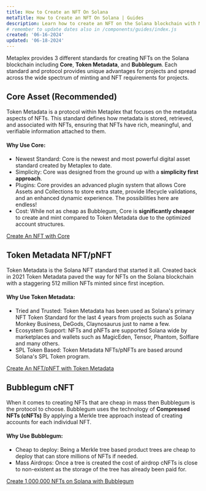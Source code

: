 ```yaml
---
title: How to Create an NFT On Solana
metaTitle: How to Create an NFT On Solana | Guides
description: Learn how to create an NFT on the Solana blockchain with Metaplex packages.
# remember to update dates also in /components/guides/index.js
created: '06-16-2024'
updated: '06-18-2024'
---
```


Metaplex provides 3 different standards for creating NFTs on the Solana blockchain including **Core**, **Token Metadata**, and **Bubblegum**. Each standard and protocol provides unique advantages for projects and spread across the wide spectrum of minting and NFT requirements for projects.

## Core Asset (Recommended)

Token Metadata is a protocol within Metaplex that focuses on the metadata aspects of NFTs. This standard defines how metadata is stored, retrieved, and associated with NFTs, ensuring that NFTs have rich, meaningful, and verifiable information attached to them.

#### Why Use Core:

- Newest Standard: Core is the newest and most powerful digital asset standard created by Metaplex to date.
- Simplicity: Core was designed from the ground up with a **simplicity first approach**.
- Plugins: Core provides an advanced plugin system that allows Core Assets and Collections to store extra state, provide lifecycle validations, and an enhanced dynamic experience. The possibilities here are endless!
- Cost: While not as cheap as Bubblegum, Core is **significantly cheaper** to create and mint compared to Token Metadata due to the optimized account structures.

[Create An NFT with Core](/core/guides/javascript/how-to-create-a-core-nft-asset)

## Token Metadata NFT/pNFT

Token Metadata is the Solana NFT standard that started it all. Created back in 2021 Token Metadata paved the way for NFTs on the Solana blockchain with a staggering 512 million NFTs minted since first inception.

#### Why Use Token Metadata:

- Tried and Trusted: Token Metadata has been used as Solana's primary NFT Token Standard for the last 4 years from projects such as Solana Monkey Business, DeGods, Claynosaurus just to name a few.
- Ecosystem Support: NFTs and pNFTs are supported Solana wide by marketplaces and wallets such as MagicEden, Tensor, Phantom, Solflare and many others.
- SPL Token Based: Token Metadata NFTs/pNFTs are based around Solana's SPL Token program.

[Create An NFT/pNFT with Token Metadata](/token-metadata/guides/javascript/create-an-nft)

## Bubblegum cNFT

When it comes to creating NFTs that are cheap in mass then Bubblegum is the protocol to choose. Bubblegum uses the technology of **Compressed NFTs (cNFTs)** By applying a Merkle tree approach instead of creating accounts for each individual NFT.

#### Why Use Bubblegum:

- Cheap to deploy: Being a Merkle tree based product trees are cheap to deploy that can store millions of NFTs if needed.
- Mass Airdrops: Once a tree is created the cost of airdrop cNFTs is close to non-existent as the storage of the tree has already been paid for.

[Create 1,000,000 NFTs on Solana with Bubblegum](/bubblegum/guides/javascript/how-to-create-1000000-nfts-on-solana)
